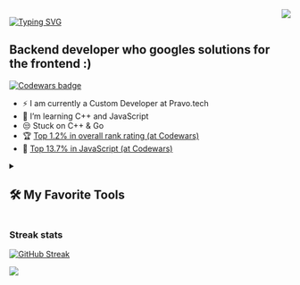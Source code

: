 <img src="https://media.tenor.com/Dr5sZCODJ50AAAAi/mochi-mochi-hello-grey-cat-mochi-mochi.gif" align="right"/>



[![Typing SVG](https://readme-typing-svg.herokuapp.com?color=%234300F7&size=25&height=55&lines=Hi+there%2C+I'm+Nikolai+Pikalov;Or...;Nps-rf)](https://git.io/typing-svg)

## Backend developer who googles solutions for the frontend :)

[![Codewars badge](https://www.codewars.com/users/Nps-rf/badges/large)](https://www.codewars.com/users/Nps-rf)

- ⚡ I am currently a Custom Developer at Pravo.tech
- 🌱 I’m learning C++ and JavaScript
- 😒 Stuck on C++ & Go
- 🏆 [Top 1.2% in overall rank rating (at Codewars)](https://www.codewars.com/users/Nps-rf)
- 💪 [Top 13.7% in JavaScript (at Codewars)](https://www.codewars.com/users/Nps-rf)

<details> 
  <summary><h2>🛠️ My Favorite Tools</h2></summary>
  <!-- Some badges are from https://github.com/Ileriayo/markdown-badges -->

  <h3>👨‍💻 Programming and Markup Languages</h3>

  <p>
      <a href="https://github.com/search?q=user%3ANps-rf+language%3Abash"><img alt="Bash" src="https://img.shields.io/badge/Bash-121011.svg?logo=gnu-bash&logoColor=white"></a>
      <a href="https://github.com/search?q=user%3ANps-rf+language%3Acpp"><img alt="C++" src="https://custom-icon-badges.demolab.com/badge/C++-9C033A.svg?logo=cpp2&logoColor=white"></a>
      <a href="https://github.com/search?q=user%3ANps-rf+language%3Acss"><img alt="CSS" src="https://img.shields.io/badge/CSS-1572B6.svg?logo=css3&logoColor=white"></a>
      <a href="https://github.com/search?q=user%3ANps-rf+language%3Ahtml"><img alt="HTML" src="https://img.shields.io/badge/HTML-E34F26.svg?logo=html5&logoColor=white"></a>
      <a href="https://github.com/search?q=user%3ANps-rf+language%3Ajava"><img alt="Java" src="https://custom-icon-badges.demolab.com/badge/Java-007396.svg?logo=java&logoColor=white"></a>
      <a href="https://github.com/search?q=user%3ANps-rf+language%3Ajavascript"><img alt="JavaScript" src="https://img.shields.io/badge/JavaScript-F7DF1E.svg?logo=javascript&logoColor=black"></a>
      <a href="https://github.com/search?q=user%3ANps-rf+language%3Amarkdown"><img alt="Markdown" src="https://img.shields.io/badge/Markdown-000000.svg?logo=markdown&logoColor=white"></a>
      <a href="https://github.com/search?q=user%3ANps-rf+language%3Ajavascript"><img alt="Node.js" src="https://img.shields.io/badge/Node.js-43853D.svg?logo=node.js&logoColor=white"></a>
      <a href="https://github.com/search?q=user%3ANps-rf+language%3Apython"><img alt="Python" src="https://img.shields.io/badge/Python-14354C.svg?logo=python&logoColor=white"></a>
      <a href="https://github.com/search?q=user%3ANps-rf+language%3Arst"><img alt="Restructured Text" src="https://img.shields.io/badge/Restructured Text-3a4148.svg?logo=readthedocs&logoColor=white"></a>
      <a href="https://github.com/search?q=user%3ANps-rf+language%3Asql"><img alt="SQL" src="https://custom-icon-badges.demolab.com/badge/SQL-025E8C.svg?logo=database&logoColor=white"></a>
      <a href="https://github.com/search?q=user%3ANps-rf+language%3Asvg"><img alt="SVG+XML" src="https://img.shields.io/badge/SVG%2BXML-e0982c.svg?logo=svg&logoColor=white"></a>
      <a href="https://github.com/search?q=user%3ANps-rf1+language%3AtypeScript"><img alt="TypeScript" src="https://img.shields.io/badge/TypeScript-007ACC.svg?logo=typescript&logoColor=white"></a>
      <a href="https://github.com/search?q=user%3ANps-rf1+language%3Ago"><img alt="Go" src="https://img.shields.io/badge/Go-00ADD8.svg?logo=go&logoColor=white"></a>

  </p>

  <h3>🧰 Frameworks and Libraries</h3>

  <p>
      <a href="#"><img alt="Electron" src="https://img.shields.io/badge/Electron-20232e.svg?logo=electron&logoColor=white"></a>
      <a href="#"><img alt="Express.js" src="https://img.shields.io/badge/Express.js-404d59.svg?logo=express&logoColor=white"></a>
      <a href="#"><img alt="Flask" src="https://img.shields.io/badge/Flask-000000.svg?logo=flask&logoColor=white"></a>
      <a href="#"><img alt="GitHub Actions" src="https://img.shields.io/badge/GitHub%20Actions-2671E5.svg?logo=github%20actions&logoColor=white"></a>
      <a href="#"><img alt="React" src="https://img.shields.io/badge/React-20232a.svg?logo=react&logoColor=%2361DAFB"></a>
      <a href="#"><img alt="Node.js" src="https://img.shields.io/badge/Node.js-339933.svg?logo=node.js&logoColor=white"></a>
      <a href="#"><img alt="Django" src="https://img.shields.io/badge/Django-092E20.svg?logo=django&logoColor=white"></a>
  </p>

  <h3>🗄️ Databases and Cloud Hosting</h3>

  <p>
      <a href="#"><img alt="GitHub Pages" src="https://img.shields.io/badge/GitHub%20Pages-327FC7.svg?logo=github&logoColor=white"></a>
      <a href="#"><img alt="MongoDB" src ="https://img.shields.io/badge/MongoDB-4ea94b.svg?logo=mongodb&logoColor=white"></a>
      <a href="#"><img alt="MySQL" src="https://img.shields.io/badge/MySQL-00f.svg?logo=mysql&logoColor=white"></a>
      <a href="#"><img alt="PostgreSQL" src ="https://img.shields.io/badge/PostgreSQL-316192.svg?logo=postgresql&logoColor=white"></a>
      <a href="#"><img alt="SQLite" src ="https://img.shields.io/badge/SQLite-07405e.svg?logo=sqlite&logoColor=white"></a>
  </p>

  <h3>💻 Software and Tools</h3>

  <p>
      <a href="#"><img alt="Adobe" src="https://img.shields.io/badge/Adobe-FF0000.svg?logo=adobe&logoColor=white"></a>
      <a href="#"><img alt="Discord" src="https://img.shields.io/badge/-Discord-5865F2.svg?logo=discord&logoColor=white"></a>
      <a href="#"><img alt="Git" src="https://img.shields.io/badge/Git-F05033.svg?logo=git&logoColor=white"></a>
      <a href="#"><img alt="Jupyter" src="https://img.shields.io/badge/Jupyter-F37626.svg?logo=Jupyter&logoColor=white"></a>
      <a href="#"><img alt="Postman" src="https://img.shields.io/badge/Postman-FF6C37?logo=postman&logoColor=white"></a>
      <a href="#"><img alt="Stack Overflow" src="https://img.shields.io/badge/-Stack%20Overflow-FE7A16?logo=stack-overflow&logoColor=white"></a>
      <a href="#"><img alt="WebStorm" src="https://img.shields.io/badge/WebStorm-23B59A.svg?logo=webstorm&logoColor=white"></a>
      <a href="#"><img alt="PyCharm" src="https://img.shields.io/badge/PyCharm-21A366.svg?logo=pycharm&logoColor=white"></a>
      <a href="#"><img alt="IntelliJ IDEA" src="https://img.shields.io/badge/IntelliJ%20IDEA-000000.svg?logo=intellij-idea&logoColor=white"></a>
      <a href="#"><img alt="GoLand" src="https://img.shields.io/badge/GoLand-3498DB.svg?logo=go&logoColor=white"></a>
      <a href="#"><img alt="DataGrip" src="https://img.shields.io/badge/DataGrip-EF8336.svg?logo=datagrip&logoColor=white"></a>
      <a href="#"><img alt="CLion" src="https://img.shields.io/badge/CLion-139A56.svg?logo=clion&logoColor=white"></a>


  </p>
</details>

### Streak stats
[![GitHub Streak](http://github-readme-streak-stats.herokuapp.com?user=Nps-rf&theme=radical&date_format=j%20M%5B%20Y%5D)](https://git.io/streak-stats)

<img src="https://github-readme-stats.vercel.app/api/wakatime?username=Nps_rf">
<!-- <img src="https://github-readme-stats.vercel.app/api/top-langs/?username=Nps_rf"> -->
<!-- <img src="https://github-readme-stats.vercel.app/api?username=Nps_rf&show_icons=true&theme=gotham"> -->


[Github]: https://github.com/github
[Discord]:  https://discordapp.com/users/303189106274467851
[Python]: https://www.python.org
[HTML5]: https://html.com/html5
[Markdown]: https://www.markdownguide.org/getting-started
[Git]: https://git-scm.com
[cmd]: https://docs.microsoft.com/en-us/windows-server/administration/windows-commands/windows-commands
[Linux]: https://www.linux.org
[Java]: https://www.java.com
[JS]: https://developer.mozilla.org/ru/docs/Web/JavaScript
[SQL]: https://en.wikipedia.org/wiki/SQL
[Docker]: https://www.docker.com
